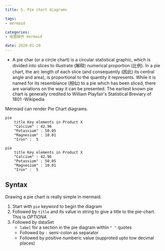 ```yaml
---
title: 5. Pie chart diagrams

tags:
- mermaid

categories:
- 绘图插件 mermaid

date: 2020-01-20
---
```


- A pie char (or a circle chart) is a circular statistical graphic, which is divided into slices to illustrate (解释) numerical proportion (比例). In a pie chart, the arc length of each slice (and consequently (因此) its central angle and area), is proportional to the quantity it represents. While it is named for its resemblance (相似) to a pie which has been sliced, there are variations on the way it can be presented. The earliest known pie chart is generally credited to William Playfair's Statistical Breviary of 1801 -Wikipedia

Mermaid can render Pie Chart diagrams.

```
pie
    title Key elements in Product X
    "Calcium" : 42.96
    "Potassium" : 50.05
    "Magnesium" : 10.01
    "Iron" :  5
```

```mermaid
pie
    title Key elements in Product X
    "Calcium" : 42.96
    "Potassium" : 50.05
    "Magnesium" : 10.01
    "Iron" :  5
```

## Syntax
Drawing a pie chart is really simple in mermaid.
1. Start with `pie` keyword to begin the diagram
1. Followed by `title` and its value in string to give a title to the pie-chart. This is *OPTIONA*
1. Followed by dataSet
    - `label` for a section in the pie diagram within `" "` quotes
    - Followed by `:` semi-colon as separator
    - Followed by positive numberic value (supproted upto tow decimal places)
